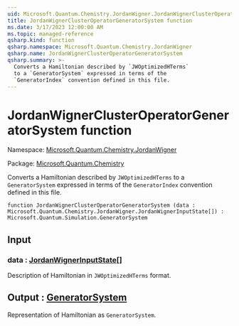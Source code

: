 ```yaml
---
uid: Microsoft.Quantum.Chemistry.JordanWigner.JordanWignerClusterOperatorGeneratorSystem
title: JordanWignerClusterOperatorGeneratorSystem function
ms.date: 3/17/2023 12:00:00 AM
ms.topic: managed-reference
qsharp.kind: function
qsharp.namespace: Microsoft.Quantum.Chemistry.JordanWigner
qsharp.name: JordanWignerClusterOperatorGeneratorSystem
qsharp.summary: >-
  Converts a Hamiltonian described by `JWOptimizedHTerms`
  to a `GeneratorSystem` expressed in terms of the
  `GeneratorIndex` convention defined in this file.
---
```


# JordanWignerClusterOperatorGeneratorSystem function

Namespace: [Microsoft.Quantum.Chemistry.JordanWigner](xref:Microsoft.Quantum.Chemistry.JordanWigner)

Package: [Microsoft.Quantum.Chemistry](https://nuget.org/packages/Microsoft.Quantum.Chemistry)


Converts a Hamiltonian described by `JWOptimizedHTerms`to a `GeneratorSystem` expressed in terms of the`GeneratorIndex` convention defined in this file.

```qsharp
function JordanWignerClusterOperatorGeneratorSystem (data : Microsoft.Quantum.Chemistry.JordanWigner.JordanWignerInputState[]) : Microsoft.Quantum.Simulation.GeneratorSystem
```


## Input

### data : [JordanWignerInputState](xref:Microsoft.Quantum.Chemistry.JordanWigner.JordanWignerInputState)[]

Description of Hamiltonian in `JWOptimizedHTerms` format.



## Output : [GeneratorSystem](xref:Microsoft.Quantum.Simulation.GeneratorSystem)

Representation of Hamiltonian as `GeneratorSystem`.